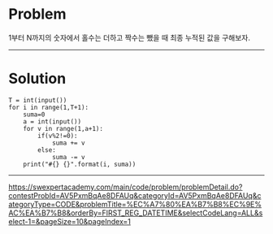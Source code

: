 # Problem

1부터 N까지의 숫자에서 홀수는 더하고 짝수는 뺐을 때 최종 누적된 값을 구해보자.


---------------------------------
# Solution
```
T = int(input())
for i in range(1,T+1):
    suma=0
    a = int(input())
    for v in range(1,a+1):
        if(v%2!=0):
            suma += v
        else:
            suma -= v
    print("#{} {}".format(i, suma))
```
--------------------------------------
https://swexpertacademy.com/main/code/problem/problemDetail.do?contestProbId=AV5PxmBqAe8DFAUq&categoryId=AV5PxmBqAe8DFAUq&categoryType=CODE&problemTitle=%EC%A7%80%EA%B7%B8%EC%9E%AC%EA%B7%B8&orderBy=FIRST_REG_DATETIME&selectCodeLang=ALL&select-1=&pageSize=10&pageIndex=1
